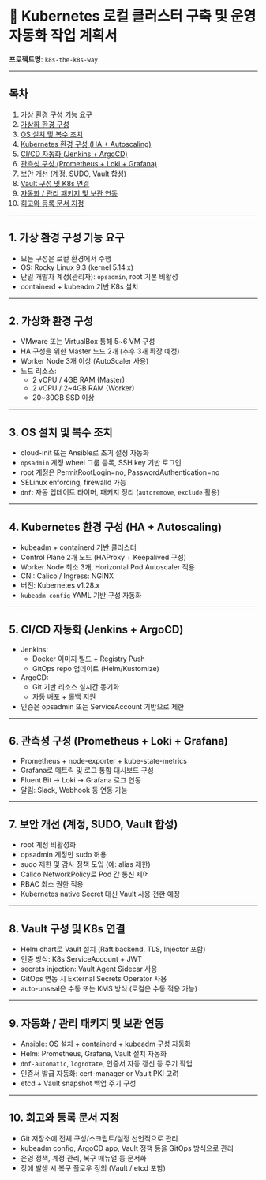 # 📑 Kubernetes 로컬 클러스터 구축 및 운영 자동화 작업 계획서  
**프로젝트명**: `k8s-the-k8s-way`

---

## 목차  
1. [가상 환경 구성 기능 요구](#1-가상-환경-구성-기능-요구)  
2. [가상화 환경 구성](#2-가상화-환경-구성)  
3. [OS 설치 및 복수 조치](#3-os-설치-및-복수-조치)  
4. [Kubernetes 환경 구성 (HA + Autoscaling)](#4-kubernetes-환경-구성-ha--autoscaling)  
5. [CI/CD 자동화 (Jenkins + ArgoCD)](#5-cicd-자동화-jenkins--argocd)  
6. [관측성 구성 (Prometheus + Loki + Grafana)](#6-관측성-구성-prometheus--loki--grafana)  
7. [보안 개선 (계정, SUDO, Vault 합성)](#7-보안-개선-계정-sudo-vault-합성)  
8. [Vault 구성 및 K8s 연결](#8-vault-구성-및-k8s-연결)  
9. [자동화 / 관리 패키지 및 보관 연동](#9-자동화--관리-패키지-및-보관-연동)  
10. [회고와 등록 문서 지정](#10-회고와-등록-문서-지정)

---

## 1. 가상 환경 구성 기능 요구
- 모든 구성은 로컬 환경에서 수행
- OS: Rocky Linux 9.3 (kernel 5.14.x)
- 단일 개발자 계정(관리자): `opsadmin`, root 기본 비활성
- containerd + kubeadm 기반 K8s 설치

---

## 2. 가상화 환경 구성
- VMware 또는 VirtualBox 통해 5~6 VM 구성
- HA 구성을 위한 Master 노드 2개 (추후 3개 확장 예정)
- Worker Node 3개 이상 (AutoScaler 사용)
- 노드 리소스:
  - 2 vCPU / 4GB RAM (Master)
  - 2 vCPU / 2~4GB RAM (Worker)
  - 20~30GB SSD 이상

---

## 3. OS 설치 및 복수 조치
- cloud-init 또는 Ansible로 초기 설정 자동화
- `opsadmin` 계정 wheel 그룹 등록, SSH key 기반 로그인
- root 계정은 PermitRootLogin=no, PasswordAuthentication=no
- SELinux enforcing, firewalld 가능
- `dnf`: 자동 업데이트 타이머, 패키지 정리 (`autoremove`, `exclude` 활용)

---

## 4. Kubernetes 환경 구성 (HA + Autoscaling)
- kubeadm + containerd 기반 클러스터
- Control Plane 2개 노드 (HAProxy + Keepalived 구성)
- Worker Node 최소 3개, Horizontal Pod Autoscaler 적용
- CNI: Calico / Ingress: NGINX
- 버전: Kubernetes v1.28.x
- `kubeadm config` YAML 기반 구성 자동화

---

## 5. CI/CD 자동화 (Jenkins + ArgoCD)
- Jenkins:
  - Docker 이미지 빌드 + Registry Push
  - GitOps repo 업데이트 (Helm/Kustomize)
- ArgoCD:
  - Git 기반 리소스 실시간 동기화
  - 자동 배포 + 롤백 지원
- 인증은 opsadmin 또는 ServiceAccount 기반으로 제한

---

## 6. 관측성 구성 (Prometheus + Loki + Grafana)
- Prometheus + node-exporter + kube-state-metrics
- Grafana로 메트릭 및 로그 통합 대시보드 구성
- Fluent Bit → Loki → Grafana 로그 연동
- 알림: Slack, Webhook 등 연동 가능

---

## 7. 보안 개선 (계정, SUDO, Vault 합성)
- root 계정 비활성화
- opsadmin 계정만 sudo 허용
- sudo 제한 및 감사 정책 도입 (예: alias 제한)
- Calico NetworkPolicy로 Pod 간 통신 제어
- RBAC 최소 권한 적용
- Kubernetes native Secret 대신 Vault 사용 전환 예정

---

## 8. Vault 구성 및 K8s 연결
- Helm chart로 Vault 설치 (Raft backend, TLS, Injector 포함)
- 인증 방식: K8s ServiceAccount + JWT
- secrets injection: Vault Agent Sidecar 사용
- GitOps 연동 시 External Secrets Operator 사용
- auto-unseal은 수동 또는 KMS 방식 (로컬은 수동 적용 가능)

---

## 9. 자동화 / 관리 패키지 및 보관 연동
- Ansible: OS 설치 + containerd + kubeadm 구성 자동화
- Helm: Prometheus, Grafana, Vault 설치 자동화
- `dnf-automatic`, `logrotate`, 인증서 자동 갱신 등 주기 작업
- 인증서 발급 자동화: cert-manager or Vault PKI 고려
- etcd + Vault snapshot 백업 주기 구성

---

## 10. 회고와 등록 문서 지정
- Git 저장소에 전체 구성/스크립트/설정 선언적으로 관리
- kubeadm config, ArgoCD app, Vault 정책 등을 GitOps 방식으로 관리
- 운영 정책, 계정 관리, 복구 매뉴얼 등 문서화
- 장애 발생 시 복구 플로우 정의 (Vault / etcd 포함)

